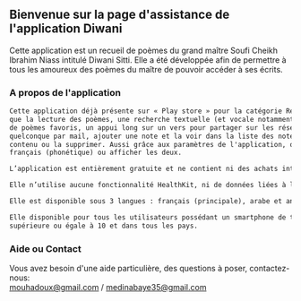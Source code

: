 ## Bienvenue sur la page d'assistance de l'application Diwani
Cette application est un recueil de poèmes du grand maître Soufi Cheikh Ibrahim Niass intitulé Diwani Sitti.
Elle a été développée afin de permettre à tous les amoureux des poèmes du maître de pouvoir accéder à ses écrits.

### A propos de l'application

```markdown
Cette application déjà présente sur « Play store » pour la catégorie Références, regorge des fonctionnalités tels
que la lecture des poèmes, une recherche textuelle (et vocale notamment dans une version future), une sélection
de poèmes favoris, un appui long sur un vers pour partager sur les réseaux sociaux, copier ou signaler une erreur
quelconque par mail, ajouter une note et la voir dans la liste des notes prises. Sur une note, on peut modifier le 
contenu ou la supprimer. Aussi grâce aux paramètres de l'application, on peut afficher les vers en arabe ou en 
français (phonétique) ou afficher les deux.

L’application est entièrement gratuite et ne contient ni des achats intégrés et/ou des abonnements.

Elle n’utilise aucune fonctionnalité HealthKit, ni de données liées à l’interactivité de HealthKit ou de ses métadonnées.

Elle est disponible sous 3 langues : français (principale), arabe et anglais selon la langue locale du téléphone.

Elle disponible pour tous les utilisateurs possédant un smartphone de type IOS avec une version
supérieure ou égale à 10 et dans tous les pays.
```

### Aide ou Contact

Vous avez besoin d'une aide particulière, des questions à poser, contactez-nous: <br>
<a>mouhadoux@gmail.com</a> / <a>medinabaye35@gmail.com</a>
